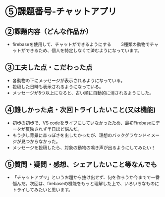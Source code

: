 # ⑤課題番号-チャットアプリ

## ②課題内容（どんな作品か）

- firebaseを使用して、チャットができるようにする
　　3種類の動物でチャットができるため、個人を特定しなくて済むようになっています。

## ③工夫した点・こだわった点

- 各動物の下にメッセージが表示されるようになっている。
- 投稿した日時も表示されるようになっている。
- メッセージが5つ以上になると、古い順に自動的に消されるようにした。

## ④難しかった点・次回トライしたいこと(又は機能)

- 初歩の初歩で、VS codeをライブにしていなかったため、最初Firebaseにデータが反映されず半日ほど悩んだ。
- もう少し背景に森っぽさを出したかったが、理想のバックグラウンドイメージが見つからなかった。
- メッセージを投稿したら、対象の動物の鳴き声が出るようにしてみたい！

## ⑤質問・疑問・感想、シェアしたいこと等なんでも
- 「チャットアプリ」というお題から抜け出せず、何を作ろうか今までで一番悩んだ。次回は、firebaseの機能をもっと理解した上で、いろいろなものにトライしてみたいと思います。
